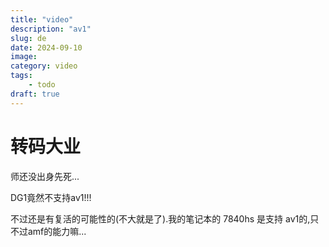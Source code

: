 ```yaml
---
title: "video"
description: "av1"
slug: de
date: 2024-09-10
image:
category: video 
tags:
    - todo
draft: true
---
```

# 转码大业

师还没出身先死...

DG1竟然不支持av1!!!

不过还是有复活的可能性的(不大就是了).我的笔记本的 7840hs 是支持 av1的,只不过amf的能力嘛...
